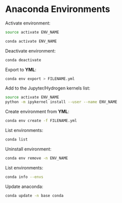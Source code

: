 # Anaconda Environments


Activate environment:

```bash
source activate ENV_NAME
```

```bash
conda activate ENV_NAME
```

Deactivate environment:

```bash
conda deactivate
```

Export to **YML**:

```bash
conda env export > FILENAME.yml
```

Add to the Jupyter/Hydrogen kernels list:

```bash
source activate ENV_NAME
python -m ipykernel install --user --name ENV_NAME
```

Create environment from **YML**:

```bash
conda env create -f FILENAME.yml
```

List environments:

```bash
conda list
```

Uninstall environment:

```bash
conda env remove -n ENV_NAME
```

List environments:

```bash
conda info --envs
```

Update anaconda:

```bash
conda update -n base conda
```